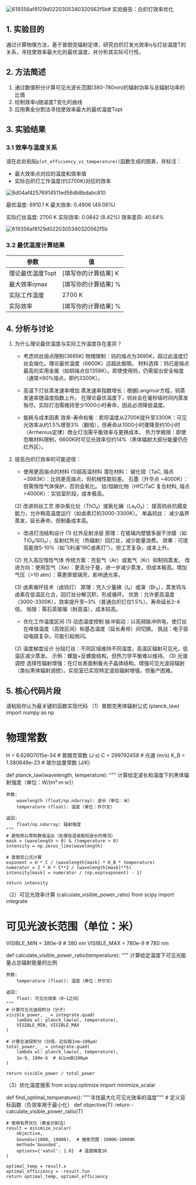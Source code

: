 ![619356af8129d0220305340320562f5b](https://github.com/user-attachments/assets/981003a6-cc32-4720-b06a-7618209b8ffe)# 实验报告：白炽灯效率优化

## 1. 实验目的
通过计算物理方法，基于普朗克辐射定律，研究白炽灯发光效率η与灯丝温度T的关系，寻找使效率最大化的最优温度，并分析其实际可行性。

## 2. 方法简述
1. 通过数值积分计算可见光波长范围(380-780nm)的辐射功率与总辐射功率的比值
2. 绘制效率η随温度T变化的曲线
3. 应用黄金分割法寻找使效率最大的最优温度Topt

## 3. 实验结果
### 3.1 效率与温度关系
请在此处粘贴`plot_efficiency_vs_temperature()`函数生成的图表，并标注：
- 最大效率点对应的温度和效率值
- 实际白炽灯工作温度(约2700K)对应的效率

![8d04af42576914511ed56db8bdabc810](https://github.com/user-attachments/assets/ff297615-b966-42d9-88f0-b3f4320a8f91)


最优温度: 6910.1 K
最大效率: 0.4906 (49.06%)

实际灯丝温度: 2700 K
实际效率: 0.0842 (8.42%)
效率差异: 40.64%

![619356af8129d0220305340320562f5b](https://github.com/user-attachments/assets/f76d2a25-5a83-4df4-aaf0-b0925f381635)


### 3.2 最优温度计算结果
| 参数 | 值 |
|------|----|
| 理论最优温度Topt | [填写你的计算结果] K |
| 最大效率ηmax | [填写你的计算结果] % |
| 实际工作温度 | 2700 K |
| 实际效率 | [填写你的计算结果] % |

## 4. 分析与讨论
1. 为什么理论最优温度与实际工作温度存在差异？
   - 考虑钨丝熔点限制(3695K)
   物理限制：钨的熔点为3695K，超过此温度灯丝会熔化。理论最优温度（6600K）远超此极限。
   材料选择：钨已是熔点最高的实用金属（如铜熔点仅1358K）。即使使用钨，仍需留出安全裕度（通常≤90%熔点，即约3300K）。

   - 高温下灯丝蒸发速率增加
   蒸发速率指数增长：根据Langmuir方程，钨蒸发速率随温度指数上升。
   在理论最优温度下，钨丝会在毫秒级时间内蒸发殆尽。实际灯泡需维持至少1000小时寿命，因此必须降低温度。

   - 能耗与成本因素
   效率-寿命权衡：若将温度从2700K提升至3300K：可见光效率从约1.5%增至3%（翻倍），但寿命从1000小时骤降至约10小时（Arrhenius定律）商业灯泡需平衡效率与更换成本。
   热力学极限：即使忽略材料限制，6600K时可见光效率仅约14%（黑体辐射大部分能量仍在红外区）。

2. 提高白炽灯效率的可能途径：
   - 使用更高熔点的材料
   (1)超高温材料
   潜在材料：
   碳化钽（TaC, 熔点 ~3983K）：比钨更高熔点，但机械性能较差。
   石墨（升华点 ~4000K）：但需惰性气体保护，否则会氧化。
   铪/钽碳化物（HfC/TaC 复合材料, 熔点 >4000K）：实验室阶段，成本极高。
   
   (2) 改进钨丝工艺
   掺杂氧化钍（ThO₂）或氧化镧（La₂O₃）：
   提高钨丝抗蠕变能力，允许稍高温度运行（如卤素灯的3000-3300K）。
   单晶钨丝：
   减少晶界蒸发，延长寿命，但制备成本高。

   - 改进灯泡结构设计
   (1) 红外反射涂层
   原理：在玻璃内壁镀多层干涉膜（如TiO₂/SiO₂），反射红外光（热辐射）回灯丝，减少能量浪费。
   效果：可提高能效5-10%（如飞利浦“IRC卤素灯”）。但工艺复杂，成本上升。

   (2) 充入高压惰性气体
   传统方案：充氩气（Ar）或氪气（Kr）抑制钨蒸发。
   改进方向：使用氙气（Xe）：更高分子量，进一步减少蒸发，但成本极高。增加气压（>10 atm）：需更厚玻璃壳，影响透光率。

   (3) 卤素循环技术（卤钨灯）
   原理：充入少量碘（I₂）或溴（Br₂），蒸发钨与卤素在低温区化合，回灯丝分解沉积，形成循环。
   优势：允许更高温度（3000-3300K），效率提升至~3%（普通白炽灯仅1.5%）。寿命延长2-4倍。
   局限：需石英玻璃（耐高温），成本较高。

   - 优化工作温度区间
   (1) 动态温度控制
   脉冲驱动：以高频脉冲供电，使灯丝在峰值温度（高效区间）和基态温度（延长寿命）间切换。
   挑战：电子驱动电路复杂，可能引起频闪。

   (2) 温度梯度设计
   分段灯丝：不同区域维持不同温度，高温区辐射可见光，低温区减少蒸发。
   示例：螺旋+反螺旋结构，但热力学平衡难以维持。
   (3) 光谱调控
   选择性辐射增强：在灯丝表面制备光子晶体结构，增强可见光波段辐射（类似黑体辐射调控）。实验室已实现特定波段辐射增强，但量产困难。

## 5. 核心代码片段
请粘贴你认为最关键的函数实现代码
（1）普朗克黑体辐射公式 (planck_law)
import numpy as np

# 物理常数
H = 6.62607015e-34  # 普朗克常数 (J·s)
C = 299792458        # 光速 (m/s)
K_B = 1.380649e-23   # 玻尔兹曼常数 (J/K)

def planck_law(wavelength, temperature):
    """
    计算给定波长和温度下的黑体辐射强度（单位：W/(m²·m·sr)）
    
    参数:
        wavelength (float/np.ndarray): 波长（单位：米）
        temperature (float): 温度（单位：开尔文）
    
    返回:
        float/np.ndarray: 辐射强度
    """
    # 避免除以零和数值溢出（处理低温或极短波长的情况）
    mask = (wavelength > 0) & (temperature > 0)
    intensity = np.zeros_like(wavelength)
    
    # 普朗克公式计算
    exponent = H * C / (wavelength[mask] * K_B * temperature)
    numerator = 2 * H * C**2 / (wavelength[mask]**5)
    intensity[mask] = numerator / (np.exp(exponent) - 1)
    
    return intensity

（2）可见光效率计算 (calculate_visible_power_ratio)
from scipy import integrate

# 可见光波长范围（单位：米）
VISIBLE_MIN = 380e-9  # 380 nm
VISIBLE_MAX = 780e-9  # 780 nm

def calculate_visible_power_ratio(temperature):
    """
    计算给定温度下可见光能量占总辐射能量的比例
    
    参数:
        temperature (float): 温度（单位：开尔文）
    
    返回:
        float: 可见光效率（0~1之间）
    """
    # 计算可见光波段积分（分子）
    visible_power, _ = integrate.quad(
        lambda wl: planck_law(wl, temperature),
        VISIBLE_MIN, VISIBLE_MAX
    )
    
    # 计算全波段积分（分母，近似取1nm~100μm）
    total_power, _ = integrate.quad(
        lambda wl: planck_law(wl, temperature),
        1e-9, 100e-6  # 从1nm到100μm
    )
    
    return visible_power / total_power

（3）优化温度搜索
from scipy.optimize import minimize_scalar

def find_optimal_temperature():
    """寻找最大化可见光效率的温度"""
    # 定义目标函数（负效率用于最小化）
    def objective(T):
        return -calculate_visible_power_ratio(T)
    
    # 使用有界优化（黄金分割法）
    result = minimize_scalar(
        objective,
        bounds=(1000, 10000),  # 搜索范围：1000K~10000K
        method='bounded',
        options={'xatol': 1.0}  # 温度精度1K
    )
    
    optimal_temp = result.x
    optimal_efficiency = -result.fun
    return optimal_temp, optimal_efficiency

